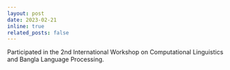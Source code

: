 ```yaml
---
layout: post
date: 2023-02-21
inline: true
related_posts: false
---
```


Participated in the 2nd International Workshop on Computational Linguistics and Bangla Language Processing.

